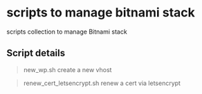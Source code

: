 # scripts to manage bitnami stack
scripts collection to manage Bitnami stack

## Script details

> new_wp.sh
create a new vhost

> renew_cert_letsencrypt.sh
renew a cert via letsencrypt
